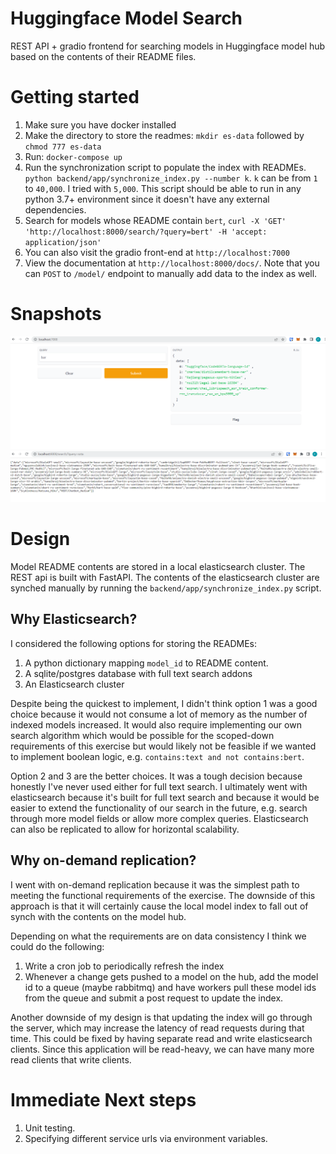 # Huggingface Model Search

REST API + gradio frontend for searching models in Huggingface model hub based on the contents of their README files.

# Getting started

1. Make sure you have docker installed
2. Make the directory to store the readmes: `mkdir es-data` followed by `chmod 777 es-data`
3. Run: `docker-compose up`
4. Run the synchronization script to populate the index with READMEs. `python backend/app/synchronize_index.py --number k`. `k` can be from `1` to `40,000`. I tried with `5,000`. This script should be able to run in any python 3.7+ environment since it doesn't have any external dependencies.
5. Search for models whose README contain `bert`, `curl -X 'GET' 'http://localhost:8000/search/?query=bert' -H 'accept: application/json'`
6. You can also visit the gradio front-end at `http://localhost:7000`
7. View the documentation at `http://localhost:8000/docs/`. Note that you can `POST` to `/model/` endpoint to manually add data to the index as well.

# Snapshots
![Gradio Frontend](./assets/gradio_frontend.png)
![REST API](./assets/rest_api.png)


# Design

Model README contents are stored in a local elasticsearch cluster. The REST api is built with FastAPI. The contents of the elasticsearch cluster are synched manually by running the `backend/app/synchronize_index.py` script. 

## Why Elasticsearch?

I considered the following options for storing the READMEs:

1. A python dictionary mapping `model_id` to README content.
2. A sqlite/postgres database with full text search addons
3. An Elasticsearch cluster

Despite being the quickest to implement, I didn't think option 1 was a good choice because it would not consume a lot of memory as the number of indexed models increased. It would also require implementing our own search algorithm which would be possible for the scoped-down requirements of this exercise but would likely not be feasible if we wanted to implement boolean logic, e.g. `contains:text and not contains:bert`.

Option 2 and 3 are the better choices. It was a tough decision because honestly I've never used either for full text search. I ultimately went with elasticsearch because it's built for full text search and because it would be easier to extend the functionality of our search in the future, e.g. search through more model fields or allow more complex queries. Elasticsearch can also be replicated to allow for horizontal scalability.

## Why on-demand replication?

I went with on-demand replication because it was the simplest path to meeting the functional requirements of the exercise. The downside of this approach is that it will certainly cause the local model index to fall out of synch with the contents on the model hub. 

Depending on what the requirements are on data consistency I think we could do the following:
1. Write a cron job to periodically refresh the index
2. Whenever a change gets pushed to a model on the hub, add the model id to a queue (maybe rabbitmq) and have workers pull these model ids from the queue and submit a post request to update the index.

Another downside of my design is that updating the index will go through the server, which may increase the latency of read requests during that time. This could be fixed by having separate read and write elasticsearch clients. Since this application will be read-heavy, we can have many more read clients that write clients. 


# Immediate Next steps
1. Unit testing.
2. Specifying different service urls via environment variables.